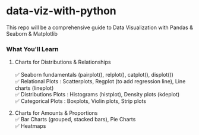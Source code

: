 # data-viz-with-python

This repo will be a comprehensive guide to Data Visualization with Pandas & Seaborn & Matplotlib

### What You'll Learn <br>
1. Charts for Distributions & Relationships <br>  
✅ Seaborn fundamentals (pairplot(), relplot(), catplot(), displot()) <br>
✅ Relational Plots : Scatterplots, Regplot (to add regression line), Line charts (lineplot) <br>
✅ Distributions Plots : Histograms (histplot), Density plots (kdeplot) <br>
✅ Categorical Plots : Boxplots, Violin plots, Strip plots

2. Charts for Amounts & Proportions <br> 
✅ Bar Charts (grouped, stacked bars), Pie Charts <br>
✅ Heatmaps

